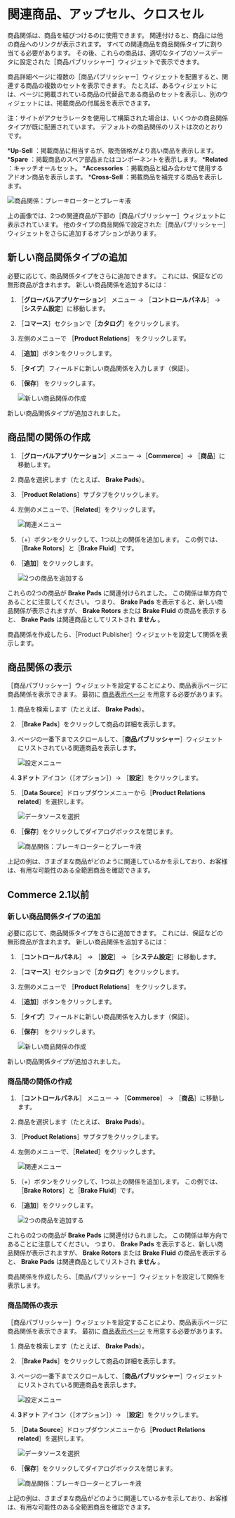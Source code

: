 # 関連商品、アップセル、クロスセル

商品関係は、商品を結びつけるのに使用できます。 関連付けると、商品には他の商品へのリンクが表示されます。 すべての関連商品を商品関係タイプに割り当てる必要があります。 その後、これらの商品は、適切なタイプのソースデータに設定された［商品パブリッシャー］ウィジェットで表示できます。

商品詳細ページに複数の［商品パブリッシャー］ウィジェットを配置すると、関連する商品の複数のセットを表示できます。 たとえば、あるウィジェットには、ページに掲載されている商品の代替品である商品のセットを表示し、別のウィジェットには、掲載商品の付属品を表示できます。

注：サイトがアクセラレータを使用して構築された場合は、いくつかの商品関係タイプが既に配置されています。 デフォルトの商品関係のリストは次のとおりです。

***Up-Sell** ：掲載商品に相当するが、販売価格がより高い商品を表示します。
***Spare** ：掲載商品のスペア部品またはコンポーネントを表示します。
***Related** ：キャッチオールセット。
***Accessories** ：掲載商品と組み合わせて使用するアドオン商品を表示します。
***Cross-Sell** ：掲載商品を補完する商品を表示します。

![商品関係：ブレーキローターとブレーキ液](./related-products-up-sells-and-cross-sells/images/05.png)

上の画像では、2つの関連商品が下部の［商品パブリッシャー］ウィジェットに表示されています。 他のタイプの商品関係で設定された［商品パブリッシャー］ウィジェットをさらに追加するオプションがあります。

## 新しい商品関係タイプの追加

必要に応じて、商品関係タイプをさらに追加できます。 これには、保証などの無形商品が含まれます。 新しい商品関係を追加するには：

1. ［**グローバルアプリケーション**］ メニュー → ［**コントロールパネル**］ → ［**システム設定**］に移動します。
1. ［**コマース**］セクションで［**カタログ**］をクリックします。
1. 左側のメニューで ［**Product Relations**］ をクリックします。
1. ［**追加**］ボタンをクリックします。
1. ［**タイプ**］フィールドに新しい商品関係を入力します（保証）。
1. ［**保存**］ をクリックします。

    ![新しい商品関係の作成](./related-products-up-sells-and-cross-sells/images/01.png)

新しい商品関係タイプが追加されました。

## 商品間の関係の作成

1. ［**グローバルアプリケーション**］メニュー →［**Commerce**］→ ［**商品**］に移動します。
1. 商品を選択します（たとえば、 **Brake Pads**）。
1. ［**Product Relations**］サブタブをクリックします。
1. 左側のメニューで、［**Related**］をクリックします。

    ![関連メニュー](./related-products-up-sells-and-cross-sells/images/02.png)

1. （+）ボタンをクリックして、1つ以上の関係を追加します。 この例では、［**Brake Rotors**］と［**Brake Fluid**］です。
1. ［**追加**］をクリックします。

    ![2つの商品を追加する](./related-products-up-sells-and-cross-sells/images/04.png)

これらの2つの商品が **Brake Pads** に関連付けられました。 この関係は単方向であることに注意してください。 つまり、 **Brake Pads** を表示すると、新しい商品関係が表示されますが、 **Brake Rotors** または **Brake Fluid** の商品を表示すると、 **Brake Pads** は関連商品としてリストされ **ません** 。

商品関係を作成したら、［Product Publisher］ウィジェットを設定して関係を表示します。

## 商品関係の表示

［商品パブリッシャー］ウィジェットを設定することにより、商品表示ページに商品関係を表示できます。 最初に [商品表示ページ](https://help.liferay.com/hc/en-us/articles/360017870292-Displaying-Product-Pages-) を用意する必要があります。

1. 商品を検索します（たとえば、 **Brake Pads**）。
1. ［**Brake Pads**］をクリックして商品の詳細を表示します。
1. ページの一番下までスクロールして、［**商品パブリッシャー**］ウィジェットにリストされている関連商品を表示します。

   ![設定メニュー](./related-products-up-sells-and-cross-sells/images/06.png)

1. **3ドット** アイコン（［オプション］）→ ［**設定**］をクリックします。
1. ［**Data Source**］ドロップダウンメニューから［**Product Relations related**］を選択します。

    ![データソースを選択](./related-products-up-sells-and-cross-sells/images/03.png)

1. ［**保存**］をクリックしてダイアログボックスを閉じます。

    ![商品関係：ブレーキローターとブレーキ液](./related-products-up-sells-and-cross-sells/images/05.png)

上記の例は、さまざまな商品がどのように関連しているかを示しており、お客様は、有用な可能性のある全範囲商品を確認できます。

## Commerce 2.1以前

### 新しい商品関係タイプの追加

必要に応じて、商品関係タイプをさらに追加できます。 これには、保証などの無形商品が含まれます。 新しい商品関係を追加するには：

1. ［**コントロールパネル**］ → ［**設定**］ → ［**システム設定**］に移動します。
1. ［**コマース**］セクションで［**カタログ**］をクリックします。
1. 左側のメニューで ［**Product Relations**］ をクリックします。
1. ［**追加**］ボタンをクリックします。
1. ［**タイプ**］フィールドに新しい商品関係を入力します（保証）。
1. ［**保存**］ をクリックします。

    ![新しい商品関係の作成](./related-products-up-sells-and-cross-sells/images/01.png)

新しい商品関係タイプが追加されました。

### 商品間の関係の作成

1. ［**コントロールパネル**］ メニュー → ［**Commerce**］ → ［**商品**］に移動します。
1. 商品を選択します（たとえば、 **Brake Pads**）。
1. ［**Product Relations**］サブタブをクリックします。
1. 左側のメニューで、［**Related**］をクリックします。

    ![関連メニュー](./related-products-up-sells-and-cross-sells/images/02.png)

1. （+）ボタンをクリックして、1つ以上の関係を追加します。 この例では、［**Brake Rotors**］と［**Brake Fluid**］です。
1. ［**追加**］をクリックします。

    ![2つの商品を追加する](./related-products-up-sells-and-cross-sells/images/04.png)

これらの2つの商品が **Brake Pads** に関連付けられました。 この関係は単方向であることに注意してください。 つまり、 **Brake Pads** を表示すると、新しい商品関係が表示されますが、 **Brake Rotors** または **Brake Fluid** の商品を表示すると、 **Brake Pads** は関連商品としてリストされ **ません** 。

商品関係を作成したら、［商品パブリッシャー］ウィジェットを設定して関係を表示します。

### 商品関係の表示

［商品パブリッシャー］ウィジェットを設定することにより、商品表示ページに商品関係を表示できます。 最初に [商品表示ページ](https://help.liferay.com/hc/en-us/articles/360017870292-Displaying-Product-Pages-) を用意する必要があります。

1. 商品を検索します（たとえば、 **Brake Pads**）。
1. ［**Brake Pads**］をクリックして商品の詳細を表示します。
1. ページの一番下までスクロールして、［**商品パブリッシャー**］ウィジェットにリストされている関連商品を表示します。

   ![設定メニュー](./related-products-up-sells-and-cross-sells/images/06.png)

1. **3ドット** アイコン（［オプション］）→ ［**設定**］をクリックします。
1. ［**Data Source**］ドロップダウンメニューから［**Product Relations related**］を選択します。

    ![データソースを選択](./related-products-up-sells-and-cross-sells/images/03.png)

1. ［**保存**］をクリックしてダイアログボックスを閉じます。

    ![商品関係：ブレーキローターとブレーキ液](./related-products-up-sells-and-cross-sells/images/05.png)

上記の例は、さまざまな商品がどのように関連しているかを示しており、お客様は、有用な可能性のある全範囲商品を確認できます。
